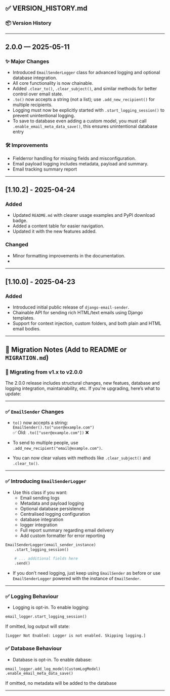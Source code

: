 ## ✅ VERSION\_HISTORY.md


### 📦 Version History

---

## 2.0.0 — 2025-05-11

### ✨ Major Changes
- Introduced `EmailSenderLogger` class for advanced logging and optional database integration.
- All core functionality is now chainable.
- Added `.clear_to()`, `.clear_subject()`, and similar methods for better control over email state.
- `.to()` now accepts a string (not a list); use `.add_new_recipient()` for multiple recipients.
- Logging must now be explicitly started with `.start_logging_session()` to prevent unintentional logging.
- To save to database even adding a custom model, you must call `.enable_email_meta_data_save()`, this ensures unintentional database entry

### 🛠️ Improvements
- Fielderror handling for missing fields and misconfiguration.
- Email payload logging includes metadata, payload and summary.
- Email tracking summary report

---

## [1.10.2] - 2025-04-24

### Added
- Updated `README.md` with clearer usage examples and PyPI download badge.
- Added a content table for easier navigation.
- Updated it with the new features added.

### Changed
- Minor formatting improvements in the documentation.
-
---



## [1.10.0] - 2025-04-23

### Added
- Introduced initial public release of `django-email-sender`.
- Chainable API for sending rich HTML/text emails using Django templates.
- Support for context injection, custom folders, and both plain and HTML email bodies.


---

## 🔄 Migration Notes (Add to README or `MIGRATION.md`)


### 🔄 Migrating from v1.x to v2.0.0

The 2.0.0 release includes structural changes, new featues, database and logging integration, maintainability, etc. If you're upgrading, here’s what to update:

---

### ✅ `EmailSender` Changes
- `to()` now accepts a string:  
  `EmailSender().to("user@example.com")`  
  ✅ Old: `.to(["user@example.com"])` ❌

- To send to multiple people, use `.add_new_recipient("email@example.com")`.

- You can now clear values with methods like `.clear_subject()` and `.clear_to()`.

---

### ✅ Introducing `EmailSenderLogger`
- Use this class if you want:
  - Email sending logs
  - Metadata and payload logging
  - Optional database persistence
  - Centralised logging configuration
  - database integration
  - logger integration
  - Full report summary regarding email delivery
  - Add custom formatter for error reporting


```python
EmailSenderLogger(email_sender_instance)
    .start_logging_session()

    # ... additional fields here
    .send()
````

* If you don’t need logging, just keep using `EmailSender` as before or use `EmailSenderLogger` powered with the instance of `EmailSender`.

---

### ✅ Logging Behaviour

* Logging is opt-in. To enable logging:

```python
email_logger.start_logging_session()
```

If omitted, log output will state:

```plaintext
[Logger Not Enabled: Logger is not enabled. Skipping logging.]
```

### ✅ Database Behaviour

* Database is opt-in. To enable dabase:

```python
email_logger.add_log_model(CustomLogModel)
.enable_email_meta_data_save()
```
If omitted, no metadata will be added to the database





---